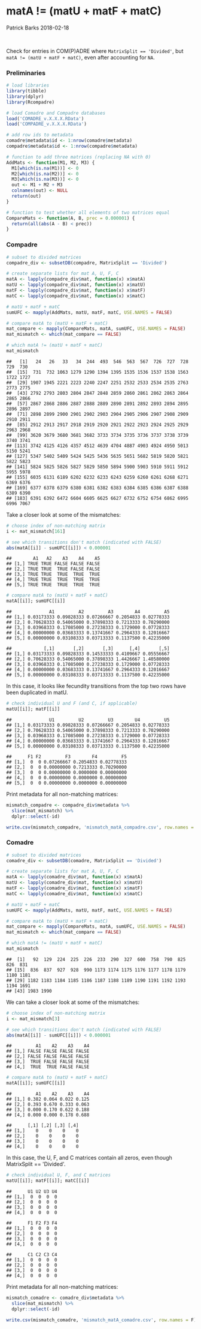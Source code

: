 matA != (matU + matF + matC)
================
Patrick Barks
2018-02-18

 

Check for entries in COM(P)ADRE where `MatrixSplit == 'Divided'`, but `matA != (matU + matF + matC)`, even after accounting for `NA`.

### Preliminaries

``` r
# load libraries
library(tibble)
library(dplyr)
library(Rcompadre)

# load Comadre and Compadre databases
load('COMADRE_v.X.X.X.RData')
load('COMPADRE_v.X.X.X.RData')

# add row ids to metadata
comadre$metadata$id <- 1:nrow(comadre$metadata)
compadre$metadata$id <- 1:nrow(compadre$metadata)

# function to add three matrices (replacing NA with 0)
AddMats <- function(M1, M2, M3) {
  M1[which(is.na(M1))] <- 0
  M2[which(is.na(M2))] <- 0
  M3[which(is.na(M3))] <- 0
  out <- M1 + M2 + M3
  colnames(out) <- NULL
  return(out)
}

# function to test whether all elements of two matrices equal
CompareMats <- function(A, B, prec = 0.000001) {
  return(all(abs(A - B) < prec))
}
```

### Compadre

``` r
# subset to divided matrices
compadre_div <- subsetDB(compadre, MatrixSplit == 'Divided')

# create separate lists for mat A, U, F, C
matA <- lapply(compadre_div$mat, function(x) x$matA)
matU <- lapply(compadre_div$mat, function(x) x$matU)
matF <- lapply(compadre_div$mat, function(x) x$matF)
matC <- lapply(compadre_div$mat, function(x) x$matC)

# matU + matF + matC
sumUFC <- mapply(AddMats, matU, matF, matC, USE.NAMES = FALSE)

# compare matA to (matU + matF + matC)
mat_compare <- mapply(CompareMats, matA, sumUFC, USE.NAMES = FALSE)
mat_mismatch <- which(mat_compare == FALSE)

# which matA != (matU + matF + matC)
mat_mismatch
```

    ##   [1]   24   26   33   34  244  493  546  563  567  726  727  728  729  730
    ##  [15]  731  732 1063 1279 1290 1394 1395 1535 1536 1537 1538 1563 1722 1727
    ##  [29] 1907 1945 2221 2223 2240 2247 2251 2532 2533 2534 2535 2763 2773 2775
    ##  [43] 2792 2793 2803 2804 2847 2848 2859 2860 2861 2862 2863 2864 2865 2866
    ##  [57] 2867 2868 2886 2887 2888 2889 2890 2891 2892 2893 2894 2895 2896 2897
    ##  [71] 2898 2899 2900 2901 2902 2903 2904 2905 2906 2907 2908 2909 2910 2911
    ##  [85] 2912 2913 2917 2918 2919 2920 2921 2922 2923 2924 2925 2929 2963 2968
    ##  [99] 3620 3679 3680 3681 3682 3733 3734 3735 3736 3737 3738 3739 3740 3741
    ## [113] 3742 4125 4126 4357 4512 4639 4704 4887 4903 4924 4950 5013 5150 5241
    ## [127] 5347 5402 5409 5424 5425 5436 5635 5651 5682 5819 5820 5821 5822 5823
    ## [141] 5824 5825 5826 5827 5829 5850 5894 5900 5903 5910 5911 5912 5955 5978
    ## [155] 6035 6131 6189 6202 6232 6233 6243 6259 6260 6261 6268 6271 6369 6376
    ## [169] 6377 6378 6379 6380 6381 6382 6383 6384 6385 6386 6387 6388 6389 6390
    ## [183] 6391 6392 6472 6604 6605 6625 6627 6732 6752 6754 6862 6995 6996 7067

Take a closer look at some of the mismatches:

``` r
# choose index of non-matching matrix
i <- mat_mismatch[161]

# see which transitions don't match (indicated with FALSE)
abs(matA[[i]] - sumUFC[[i]]) < 0.000001
```

    ##        A1   A2    A3    A4    A5
    ## [1,] TRUE TRUE FALSE FALSE FALSE
    ## [2,] TRUE TRUE  TRUE FALSE FALSE
    ## [3,] TRUE TRUE  TRUE  TRUE  TRUE
    ## [4,] TRUE TRUE  TRUE  TRUE  TRUE
    ## [5,] TRUE TRUE  TRUE  TRUE  TRUE

``` r
# compare matA to (matU + matF + matC)
matA[[i]]; sumUFC[[i]]
```

    ##              A1         A2         A3        A4         A5
    ## [1,] 0.03173333 0.09828333 0.07266667 0.2054833 0.02778333
    ## [2,] 0.70628333 0.54065000 0.37898333 0.7213333 0.70290000
    ## [3,] 0.03968333 0.17085000 0.27238333 0.1729000 0.07728333
    ## [4,] 0.00000000 0.03683333 0.13741667 0.2964333 0.12016667
    ## [5,] 0.00000000 0.03108333 0.03713333 0.1137500 0.42235000

    ##            [,1]       [,2]       [,3]      [,4]       [,5]
    ## [1,] 0.03173333 0.09828333 0.14533333 0.4109667 0.05556667
    ## [2,] 0.70628333 0.54065000 0.37898333 1.4426667 1.40580000
    ## [3,] 0.03968333 0.17085000 0.27238333 0.1729000 0.07728333
    ## [4,] 0.00000000 0.03683333 0.13741667 0.2964333 0.12016667
    ## [5,] 0.00000000 0.03108333 0.03713333 0.1137500 0.42235000

In this case, it looks like fecundity transitions from the top two rows have been duplicated in matU.

``` r
# check individual U and F (and C, if applicable)
matU[[i]]; matF[[i]]
```

    ##              U1         U2         U3        U4         U5
    ## [1,] 0.03173333 0.09828333 0.07266667 0.2054833 0.02778333
    ## [2,] 0.70628333 0.54065000 0.37898333 0.7213333 0.70290000
    ## [3,] 0.03968333 0.17085000 0.27238333 0.1729000 0.07728333
    ## [4,] 0.00000000 0.03683333 0.13741667 0.2964333 0.12016667
    ## [5,] 0.00000000 0.03108333 0.03713333 0.1137500 0.42235000

    ##      F1 F2         F3        F4         F5
    ## [1,]  0  0 0.07266667 0.2054833 0.02778333
    ## [2,]  0  0 0.00000000 0.7213333 0.70290000
    ## [3,]  0  0 0.00000000 0.0000000 0.00000000
    ## [4,]  0  0 0.00000000 0.0000000 0.00000000
    ## [5,]  0  0 0.00000000 0.0000000 0.00000000

Print metadata for all non-matching matrices:

``` r
mismatch_compadre <- compadre_div$metadata %>% 
  slice(mat_mismatch) %>% 
  dplyr::select(-id)

write.csv(mismatch_compadre, 'mismatch_matA_compadre.csv', row.names = F)
```

### Comadre

``` r
# subset to divided matrices
comadre_div <- subsetDB(comadre, MatrixSplit == 'Divided')

# create separate lists for mat A, U, F, C
matA <- lapply(comadre_div$mat, function(x) x$matA)
matU <- lapply(comadre_div$mat, function(x) x$matU)
matF <- lapply(comadre_div$mat, function(x) x$matF)
matC <- lapply(comadre_div$mat, function(x) x$matC)

# matU + matF + matC
sumUFC <- mapply(AddMats, matU, matF, matC, USE.NAMES = FALSE)

# compare matA to (matU + matF + matC)
mat_compare <- mapply(CompareMats, matA, sumUFC, USE.NAMES = FALSE)
mat_mismatch <- which(mat_compare == FALSE)

# which matA != (matU + matF + matC)
mat_mismatch
```

    ##  [1]   92  129  224  225  226  233  290  327  600  758  790  825  826  831
    ## [15]  836  837  927  928  990 1173 1174 1175 1176 1177 1178 1179 1180 1181
    ## [29] 1182 1183 1184 1185 1186 1187 1188 1189 1190 1191 1192 1193 1194 1691
    ## [43] 1983 1990

We can take a closer look at some of the mismatches:

``` r
# choose index of non-matching matrix
i <- mat_mismatch[3]

# see which transitions don't match (indicated with FALSE)
abs(matA[[i]] - sumUFC[[i]]) < 0.000001
```

    ##         A1    A2    A3    A4
    ## [1,] FALSE FALSE FALSE FALSE
    ## [2,] FALSE FALSE FALSE FALSE
    ## [3,]  TRUE FALSE FALSE FALSE
    ## [4,]  TRUE  TRUE FALSE FALSE

``` r
# compare matA to (matU + matF + matC)
matA[[i]]; sumUFC[[i]]
```

    ##         A1    A2    A3    A4
    ## [1,] 0.382 0.064 0.022 0.125
    ## [2,] 0.393 0.670 0.333 0.063
    ## [3,] 0.000 0.170 0.622 0.188
    ## [4,] 0.000 0.000 0.178 0.688

    ##      [,1] [,2] [,3] [,4]
    ## [1,]    0    0    0    0
    ## [2,]    0    0    0    0
    ## [3,]    0    0    0    0
    ## [4,]    0    0    0    0

In this case, the U, F, and C matrices contain all zeros, even though MatrixSplit == 'Divided'.

``` r
# check individual U, F, and C matrices
matU[[i]]; matF[[i]]; matC[[i]]
```

    ##      U1 U2 U3 U4
    ## [1,]  0  0  0  0
    ## [2,]  0  0  0  0
    ## [3,]  0  0  0  0
    ## [4,]  0  0  0  0

    ##      F1 F2 F3 F4
    ## [1,]  0  0  0  0
    ## [2,]  0  0  0  0
    ## [3,]  0  0  0  0
    ## [4,]  0  0  0  0

    ##      C1 C2 C3 C4
    ## [1,]  0  0  0  0
    ## [2,]  0  0  0  0
    ## [3,]  0  0  0  0
    ## [4,]  0  0  0  0

Print metadata for all non-matching matrices:

``` r
mismatch_comadre <- comadre_div$metadata %>% 
  slice(mat_mismatch) %>% 
  dplyr::select(-id)

write.csv(mismatch_comadre, 'mismatch_matA_comadre.csv', row.names = F)
```
